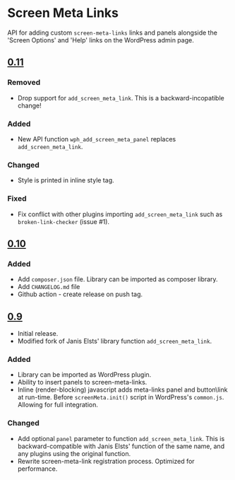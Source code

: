 # Screen Meta Links

API for adding custom `screen-meta-links` links and panels alongside the 'Screen Options' and 'Help' links on the WordPress admin page.

## [0.11](https://github.com/abuyoyo/screen-meta-links/releases/tag/0.11)

### Removed
- Drop support for `add_screen_meta_link`. This is a backward-incopatible change!

### Added
- New API function `wph_add_screen_meta_panel` replaces `add_screen_meta_link`.

### Changed
- Style is printed in inline style tag.

### Fixed
- Fix conflict with other plugins importing `add_screen_meta_link` such as `broken-link-checker` (issue #1).

## [0.10](https://github.com/abuyoyo/screen-meta-links/releases/tag/0.10)

### Added
- Add `composer.json` file. Library can be imported as composer library.
- Add `CHANGELOG.md` file
- Github action - create release on push tag.

## [0.9](https://github.com/abuyoyo/screen-meta-links/releases/tag/0.9)
- Initial release.
- Modified fork of Janis Elsts' library function `add_screen_meta_link`.

### Added
- Library can be imported as WordPress plugin.
- Ability to insert panels to screen-meta-links.
- Inline (render-blocking) javascript adds meta-links panel and button\link at run-time. Before `screenMeta.init()` script in WordPress's `common.js`. Allowing for full integration.


### Changed
- Add optional `panel` parameter to function `add_screen_meta_link`. This is backward-compatible with Janis Elsts' function of the same name, and any plugins using the original function.
- Rewrite screen-meta-link registration process. Optimized for performance.
